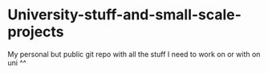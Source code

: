 # University-stuff-and-small-scale-projects
My personal but public git repo with all the stuff I need to work on or with on uni ^^
